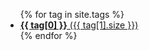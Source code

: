 <div style="position:relative">
<ul>
  {% for tag in site.tags %}
    <li>
        <a href="{{ site.baseurl}}/tag/{{ tag[0] | slugify }}">
        <strong>{{ tag[0] }}</strong> ({{ tag[1].size }})
      </a>
    </li>
  {% endfor %}
</ul>
</div>

